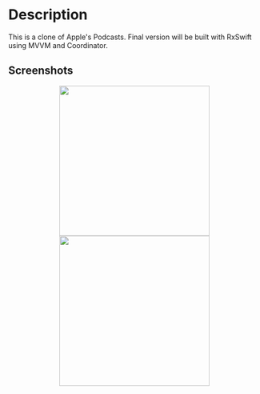 # Description
This is a clone of Apple's Podcasts. Final version will be built with RxSwift using MVVM and Coordinator.

## Screenshots

<p align="center">
  <img src = "https://user-images.githubusercontent.com/6949755/45970843-338b3080-c040-11e8-97b3-f745a41c6f73.PNG" width="300"/>
  <img src = "https://user-images.githubusercontent.com/6949755/45970842-338b3080-c040-11e8-88b7-251b3f7f575e.PNG" width="300"/>
</p>
